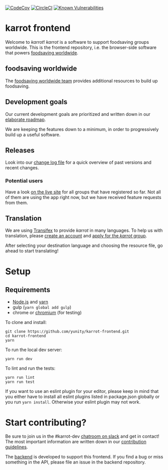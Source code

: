 [![CodeCov](https://codecov.io/github/yunity/foodsaving-frontend/coverage.svg)](https://codecov.io/gh/yunity/foodsaving-frontend)
[![CircleCI](https://circleci.com/gh/yunity/foodsaving-frontend.svg?style=shield)](https://circleci.com/gh/yunity/foodsaving-frontend)
[![Known Vulnerabilities](https://snyk.io/test/github/yunity/foodsaving-frontend/e4f6927cccfbde340636d20b863efd508be19ec0/badge.svg)](https://snyk.io/test/github/yunity/foodsaving-frontend/e4f6927cccfbde340636d20b863efd508be19ec0)


# karrot frontend

Welcome to _karrot_! _karrot_ is a software to support foodsaving groups worldwide. This is the frontend repository, i.e. the browser-side software that powers [foodsaving worldwide](https://foodsaving.world). 


## foodsaving worldwide

The [foodsaving worldwide team](https://yunity.atlassian.net/wiki/display/FSINT/) provides additional resources to build up foodsaving.

## Development goals

Our current development goals are prioritized and written down in our [elaborate roadmap](ROADMAP.md).

We are keeping the features down to a minimum, in order to progressively build up a useful software.

## Releases

Look into our [change log file](CHANGELOG.md) for a quick overview of past versions and recent changes.

### Potential users

Have a look [on the live site](https://foodsaving.world) for all groups that have registered so far. Not all of them are using the app right now, but we have received feature requests from them.

## Translation

We are using [Transifex](https://www.transifex.com/) to provide _karrot_ in many languages. To help us with translation, please [create an account](http://transifex.com/signup) and [apply for the _karrot_ group](https://www.transifex.com/yunity-1/foodsaving-tool/frontend/).

After selecting your destination language and choosing the resource file, go ahead to start translating!

# Setup

## Requirements

- [Node.js](https://nodejs.org/) and [yarn](https://yarnpkg.com/en/docs/install)
- gulp (`yarn global add gulp`)
- chrome or [chromium](https://www.chromium.org/) (for testing)

To clone and install:

```
git clone https://github.com/yunity/karrot-frontend.git
cd karrot-frontend
yarn
```

To run the local dev server:

```
yarn run dev
```

To lint and run the tests:

```
yarn run lint
yarn run test
```

If you want to use an eslint plugin for your editor, please keep in mind that you either have to install all eslint plugins listed in package.json globally or you run `yarn install`. Otherwise your eslint plugin may not work.

# Start contributing?

Be sure to join us in the #karrot-dev [chatroom on slack](https://slackin.yunity.org/) and get in contact!
The most important information are written down in our [contribution guidelines](CONTRIBUTE.md).

The [backend](https://github.com/yunity/karrot-backend) is developed to support this frontend. If you find a bug or miss something in the API, please file an issue in the backend repository.
